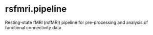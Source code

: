 rsfmri.pipeline
===============

Resting-state fMRI (rsfMRI) pipeline for pre-processing and analysis of functional connectivity data
